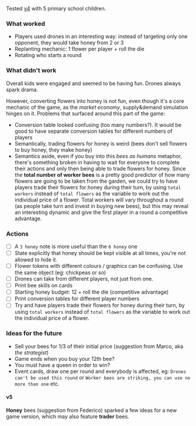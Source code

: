 Tested [v4](https://github.com/matteomenapace/beesness/tree/v4) with 5 primary school children.

### What worked

- Players used drones in an interesting way: instead of targeting only one opponent, they would take honey from 2 or 3
- Replanting mechanic: 1 flower per player + roll the die
- Rotating who starts a round 

### What didn't work

Overall kids were engaged and seemed to be having fun. Drones always spark drama. 

However, converting flowers into honey is not fun, even though it's a core mechanic of the game, as the *market economy*, supply&demand simulation hinges on it. Problems that surfaced around this part of the game:

* Conversion table looked confusing (too many numbers?). It would be good to have separate conversion tables for different numbers of players 
* Semantically, trading flowers for honey is weird (bees don't sell flowers to buy honey, they make honey)
* Semantics aside, even if you buy into this *bees as humans* metaphor, there's something broken in having to  wait for everyone to complete their actions and only then being able to trade flowers for honey. Since the **total number of worker bees** is a pretty good predictor of how many flowers are going to be taken from the garden, we could try to have players trade their flowers for honey during their turn, by using `total workers` instead of `total flowers` as the variable to work out the individual price of a flower. Total workers will vary throughout a round (as people take turn and invest in buying new bees), but this may reveal an interesting dynamic and give the first player in a round a competitive advantage.

### Actions

 - [ ] A `3 honey` note is more useful than the `6 honey` one
 - [ ] State explicitly that honey should be kept visible at all times, you're not allowed to hide it. 
 - [ ] Flower tokens with different colours / graphics can be confusing. Use the same object (eg: chickpeas or so)
 - [ ] Drones can take from different players, not just from one. 
 - [ ] Print bee skills on cards
 - [ ] Starting honey budget: 12 + roll the die (competitive advantage)
 - [ ] Print conversion tables for different player numbers
 - [ ] Try and have players trade their flowers for honey during their turn, by using `total workers` instead of `total flowers` as the variable to work out the individual price of a flower. 

### Ideas for the future

- Sell your bees for 1/3 of their initial price (suggestion from Marco, aka *the strategist*)
- Game ends when you buy your 12th bee? 
- You must have a queen in order to win?
- Event cards, draw one per round and everybody is affected, eg: `Drones can't be used this round` or `Worker bees are striking, you can use no more than one` etc.

#### v5

**Honey** bees (suggestion from Federico) sparked a few ideas for a new game version, which may also feature **trader** bees.



